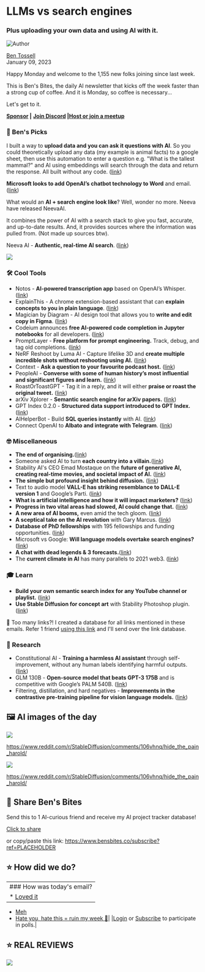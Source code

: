 # LLMs vs search engines

### Plus uploading your own data and using AI with it.

![Author](https://media.beehiiv.com/cdn-cgi/image/fit=scale-down,format=auto,onerror=redirect,quality=80/uploads/user/profile_picture/fc858b4d-39e3-4be1-abf4-2b55504e21a2/thumb_uJ4UYake_400x400.jpg)

[Ben Tossell](https://www.twitter.com/bentossell)\
January 09, 2023

Happy Monday and welcome to the 1,155 new folks joining since last week.

This is Ben's Bites, the daily AI newsletter that kicks off the week faster than a strong cup of coffee. And it is Monday, so coffee is necessary...

Let's get to it.

**[Sponsor](https://sponsor.bensbites.co/) |** **[Join Discord](https://discord.gg/qd92NKjDdE) |**[**Host or join a meetup**](https://meetups.bensbites.co/)

### **🤌 Ben's Picks**

I built a way to **upload data and you can ask it questions with AI**. So you could theoretically upload any data (my example is animal facts) to a google sheet, then use this automation to enter a question e.g. "What is the tallest mammal?" and AI using embeddings will search through the data and return the response. All built without any code. ([link](https://twitter.com/bentossell/status/1611422735049322499))

**Microsoft looks to add OpenAI’s chatbot technology to Word** and email. ([link](https://www.theinformation.com/articles/ghost-writer-microsoft-looks-to-add-openais-chatbot-technology-to-word-email))

What would an **AI + search engine look like**? Well, wonder no more. Neeva have released NeevaAI.

It combines the power of AI with a search stack to give you fast, accurate, and up-to-date results. And, it provides sources where the information was pulled from. (Not made up sources btw).

Neeva AI - **Authentic, real-time AI search**. ([link](https://neeva.com/blog/introducing-neevaai))

![](https://media.beehiiv.com/cdn-cgi/image/fit=scale-down,format=auto,onerror=redirect,quality=80/uploads/asset/file/e4a2d301-04f0-44dc-8ca7-ef965d0bb55a/ed65cbc2dbce687a5f84cf7166f5ccde8745458b-1920x1080.gif)

### **🛠️ Cool Tools**

- Notos - **AI-powered transcription app** based on OpenAI’s Whisper. ([link](https://testflight.apple.com/join/GhDGhGwE))
- ExplainThis - A chrome extension-based assistant that can **explain concepts to you in plain language**. ([link](https://explainthis.ai/))
- Magician by Diagram - AI design tool that allows you to **write and edit copy in Figma**. ([link](https://twitter.com/vincentmvdm/status/1611462953626374145))
- Codeium announces **free AI-powered code completion in Jupyter notebooks** for all developers. ([link](https://www.codeium.com/blog/codeium-in-jupyter-notebooks))
- PromptLayer - **Free platform for prompt engineering.** Track, debug, and tag old completions. ([link](https://promptlayer.com/))
- NeRF Reshoot by Luma AI - Capture lifelike 3D and **create multiple incredible shots without reshooting using AI.** ([link](https://twitter.com/LumaLabsAI/status/1611466398546690048?s=20\&t=hQZXM9bX7rVIGptcX_ykAg))
- Context - **Ask a question to your favourite podcast host.** ([link](https://twitter.com/joeliomartini/status/1611459659885604864?s=20\&t=zRzi4ocIBpo3nDUxOdriuw))
- PeopleAI - **Converse with some of human history’s most influential and significant figures and learn.** ([link](https://chatbotkit.com/apps/peopleai))
- RoastOrToastGPT - Tag it in a reply, and it will either **praise or roast the original tweet.** ([link](https://twitter.com/_nateraw/status/1612247569941336064?s=20\&t=7u46Mva_EI-0EyZEI3mNdw))
- arXiv Xplorer - **Semantic search engine for arXiv papers.** ([link](https://arxivxplorer.com/))
- GPT Index 0.2.0 - **Structured data support introduced to GPT Index.** ([link](https://twitter.com/gpt_index/status/1612151080821075969?s=20\&t=MiYW3n0XjC3KGBSZKbTFDQ))
- AIHelperBot - Build **SQL queries instantly** with AI. ([link](https://aihelperbot.com/))
- Connect OpenAI to **Albato and integrate with Telegram**. ([link](https://albato.com/blog/publications/openai-automate-with-albato))

### **🤓 Miscellaneous**

- **The end of organising.**([link](https://every.to/superorganizers/the-end-of-organizing))
- Someone asked AI to turn **each country into a villain.**([link](https://twitter.com/cryptotea_/status/1611017391709765633))
- Stability AI's CEO Emad Mostaque on the **future of generative AI, creating real-time movies, and societal impact of AI.** ([link](https://www.youtube.com/watch?v=8DaXgveiQvE))
- **The simple but profound insight behind diffusion.** ([link](https://wandb.ai/wandb_fc/gradient-dissent/reports/Jeremy-Howard-The-Simple-but-Profound-Insight-Behind-Diffusion--VmlldzozMjMxODEw))
- Text to audio model **VALL-E has striking resemblance to DALL-E version 1** and Google’s Parti. ([link](https://twitter.com/DrJimFan/status/1611397525541617665))
- **What is artificial intelligence and how it will impact marketers?** ([link](https://foundationinc.co/lab/artificial-intelligence-for-marketers/))
- **Progress in two vital areas had slowed, AI could change that.** ([link](https://oneusefulthing.substack.com/p/and-the-great-gears-begin-to-turn))
- **A new area of AI booms,** even amid the tech gloom. ([link](https://www.nytimes.com/2023/01/07/technology/generative-ai-chatgpt-investments.html))
- **A sceptical take on the AI revolution** with Gary Marcus. ([link](https://www.nytimes.com/2023/01/06/podcasts/transcript-ezra-klein-interviews-gary-marcus.html))
- **Database of PhD fellowships** with 195 fellowships and funding opportunities. ([link](https://research.jhu.edu/rdt/funding-opportunities/graduate/))
- Microsoft vs Google: **Will language models overtake search engines?** ([link](https://thealgorithmicbridge.substack.com/p/microsoft-vs-google-will-language))
- **A chat with dead legends & 3 forecasts.**([link](https://www.implications.com/p/a-chat-with-dead-legends-and-3-forecasts))
- The **current climate in AI** has many parallels to 2021 web3. ([link](https://twitter.com/fchollet/status/1612142423425138688?s=20\&t=3ZQ0MoJxlSMv2clGTBpJhw))

### **🎓 Learn**

- **Build your own semantic search index for any YouTube channel or playlist.** ([link](https://github.com/transitive-bullshit/yt-semantic-search))
- **Use Stable Diffusion for concept art** with Stability Photoshop plugin. ([link](https://www.youtube.com/watch?v=lwbsN_yux04))

👋 Too many links?! I created a database for all links mentioned in these emails. Refer 1 friend [using this link](https://www.bensbites.co/subscribe?ref=PLACEHOLDER) and I'll send over the link database.

### **🔬 Research**

- Constitutional AI - **Training a harmless AI assistant** through self-improvement, without any human labels identifying harmful outputs. ([link](https://twitter.com/mathemagic1an/status/1611565584512331777?s=20\&t=LAWS18tvLhWBlTehHj5CWw))
- GLM 130B - **Open-source model that beats GPT-3 175B** and is competitive with Google’s PALM 540B. ([link](https://github.com/THUDM/GLM-130B))
- Filtering, distillation, and hard negatives - **Improvements in the contrastive pre-training pipeline** **for vision language models.** ([link](https://arxiv.org/abs/2301.02280))

## **🖼 AI images of the day**

![](https://media.beehiiv.com/cdn-cgi/image/fit=scale-down,format=auto,onerror=redirect,quality=80/uploads/asset/file/f5a46459-2a85-42dd-8164-d29255a86c72/ogwk2zxz4waa1.png)

<https://www.reddit.com/r/StableDiffusion/comments/106vhnq/hide_the_pain_harold/>

![](https://media.beehiiv.com/cdn-cgi/image/fit=scale-down,format=auto,onerror=redirect,quality=80/uploads/asset/file/fd2e03a9-66b0-488a-ad8c-bdb104eeef50/0x846s4a4zaa1.png)

<https://www.reddit.com/r/StableDiffusion/comments/106vhnq/hide_the_pain_harold/>

## **🤗 Share Ben's Bites**

Send this to 1 AI-curious friend and receive my AI project tracker database!

[Click to share](https://www.bensbites.co/subscribe?ref=PLACEHOLDER)

or copy/paste this link: https://www.bensbites.co/subscribe?ref=PLACEHOLDER

## **⭐️ How did we do?**

||
|:---|
|### How was today's email?|
|\* [Loved it](https://www.bensbites.co/login)

- [Meh](https://www.bensbites.co/login)
- [Hate you, hate this = ruin my week 🥹](https://www.bensbites.co/login)|
  |[Login](https://www.bensbites.co/login) or [Subscribe](https://www.bensbites.co/subscribe) to participate in polls.|

## **⭐️ REAL** REVIEWS

![](https://media.beehiiv.com/cdn-cgi/image/fit=scale-down,format=auto,onerror=redirect,quality=80/uploads/asset/file/c8a91ecd-5477-493e-bb9d-9ed8f04bde24/Screenshot_2022-12-13_at_14.55.58.png)
